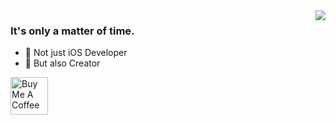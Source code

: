 <img align="right" src="https://github-readme-stats.vercel.app/api?username=xwjack&show_icons=true&hide_title=true&theme=radical" />

### It's only a matter of time.

- 🍺 Not just iOS Developer
- 🌴 But also Creator

<a href="https://www.buymeacoffee.com/xwjack" target="_blank"><img src="https://cdn.buymeacoffee.com/buttons/v2/default-yellow.png" alt="Buy Me A Coffee"  height=60px></a>

